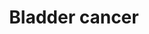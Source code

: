 ---
annotations:
- id: PW:0000013
  parent: disease pathway
  type: Pathway Ontology
  value: disease pathway
- id: PW:0000605
  parent: disease pathway
  type: Pathway Ontology
  value: cancer pathway
- id: DOID:365
  type: Disease Ontology
  value: bladder disease
- id: DOID:11054
  parent: disease of cellular proliferation
  type: Disease Ontology
  value: urinary bladder cancer
- id: CL:1001428
  parent: animal cell
  type: Cell Type Ontology
  value: bladder urothelial cell
- id: DOID:162
  parent: disease of cellular proliferation
  type: Disease Ontology
  value: cancer
- id: DOID:4465
  parent: disease of cellular proliferation
  type: Disease Ontology
  value: papillary renal cell carcinoma
authors:
- Oneshin
- Khanspers
- MaintBot
- Zari
- Ariutta
- Egonw
- Fehrhart
- Eweitz
- Finterly
description: The urothelium covers the luminal surface of almost the entire urinary
  tract, extending from the renal pelvis, through the ureter and bladder, to the proximal
  urethra. The majority of urothelial carcinoma are bladder carcinomas, and urothelial
  carcinomas of the renal pelvis and ureter account for only approximately 7% of the
  total. Urothelial tumours arise and evolve through divergent phenotypic pathways.
  Some tumours progress from urothelial hyperplasia to low-grade non-invasive superficial
  papillary tumours. More aggressive variants arise either from flat, high-grade carcinoma
  in situ (CIS) and progress to invasive tumours, or they arise de novo as invasive
  tumours. Low-grade papillary tumors frequently show a constitutive activation of
  the receptor tyrosine kinase-Ras pathway, exhibiting activating mutations in the
  HRAS and fibroblast growth factor receptor 3 (FGFR3) genes. In contrast, CIS and
  invasive tumors frequently show alterations in the TP53 and RB genes and pathways.
  Invasion and metastases are promoted by several factors that alter the tumour microenvironment,
  including the aberrant expression of  E-cadherins (E-cad), matrix metalloproteinases
  (MMPs), angiogenic factors such as vascular endothelial growth factor (VEGF).  Proteins
  on this pathway have targeted assays available via the [https://assays.cancer.gov/available_assays?wp_id=WP2828
  CPTAC Assay Portal]
last-edited: 2021-06-22
organisms:
- Homo sapiens
redirect_from:
- /index.php/Pathway:WP2828
- /instance/WP2828
- /instance/WP2828_rr119245
revision: r119245
schema-jsonld:
- '@context': https://schema.org/
  '@id': https://wikipathways.github.io/pathways/WP2828.html
  '@type': Dataset
  creator:
    '@type': Organization
    name: WikiPathways
  description: The urothelium covers the luminal surface of almost the entire urinary
    tract, extending from the renal pelvis, through the ureter and bladder, to the
    proximal urethra. The majority of urothelial carcinoma are bladder carcinomas,
    and urothelial carcinomas of the renal pelvis and ureter account for only approximately
    7% of the total. Urothelial tumours arise and evolve through divergent phenotypic
    pathways. Some tumours progress from urothelial hyperplasia to low-grade non-invasive
    superficial papillary tumours. More aggressive variants arise either from flat,
    high-grade carcinoma in situ (CIS) and progress to invasive tumours, or they arise
    de novo as invasive tumours. Low-grade papillary tumors frequently show a constitutive
    activation of the receptor tyrosine kinase-Ras pathway, exhibiting activating
    mutations in the HRAS and fibroblast growth factor receptor 3 (FGFR3) genes. In
    contrast, CIS and invasive tumors frequently show alterations in the TP53 and
    RB genes and pathways. Invasion and metastases are promoted by several factors
    that alter the tumour microenvironment, including the aberrant expression of  E-cadherins
    (E-cad), matrix metalloproteinases (MMPs), angiogenic factors such as vascular
    endothelial growth factor (VEGF).  Proteins on this pathway have targeted assays
    available via the [https://assays.cancer.gov/available_assays?wp_id=WP2828 CPTAC
    Assay Portal]
  keywords:
  - ARAF
  - BRAF
  - C-MYC
  - CCND1
  - CDH1
  - CDK4
  - CDKN1A
  - CDKN2A
  - DAPK1
  - DAPK2
  - DAPK3
  - E2F1
  - EGF
  - EGFR
  - ERBB2
  - FGFR3
  - HBEGF
  - HRAS
  - IL8
  - KRAS
  - MAP2K1
  - MAP2K2
  - MAPK1
  - MDM2
  - MMP1
  - MMP2
  - MMP9
  - MSK1
  - NRAS
  - RAF1
  - RASSF1
  - RB1
  - SRC
  - THBS1
  - TP53
  - TYMP
  - UPK3A
  - VEGFA
  - p85-ALPHA
  - p85-Beta
  license: CC0
  name: Bladder cancer
seo: CreativeWork
title: Bladder cancer
wpid: WP2828
---